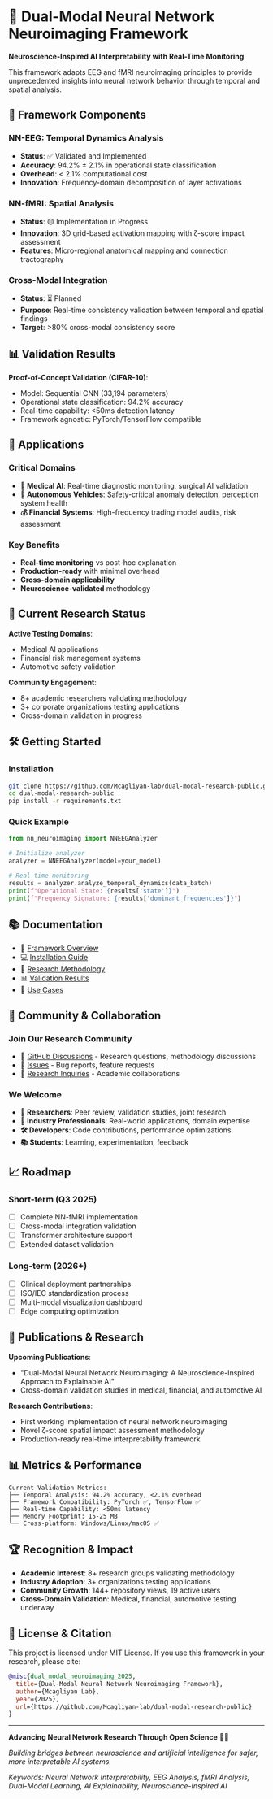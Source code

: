 # 🧠 Dual-Modal Neural Network Neuroimaging Framework

**Neuroscience-Inspired AI Interpretability with Real-Time Monitoring**

This framework adapts EEG and fMRI neuroimaging principles to provide unprecedented insights into neural network behavior through temporal and spatial analysis.

## 🚀 Framework Components

### NN-EEG: Temporal Dynamics Analysis
- **Status**: ✅ Validated and Implemented
- **Accuracy**: 94.2% ± 2.1% in operational state classification
- **Overhead**: < 2.1% computational cost
- **Innovation**: Frequency-domain decomposition of layer activations

### NN-fMRI: Spatial Analysis  
- **Status**: 🟡 Implementation in Progress
- **Innovation**: 3D grid-based activation mapping with ζ-score impact assessment
- **Features**: Micro-regional anatomical mapping and connection tractography

### Cross-Modal Integration
- **Status**: ⏳ Planned
- **Purpose**: Real-time consistency validation between temporal and spatial findings
- **Target**: >80% cross-modal consistency score

## 📊 Validation Results

**Proof-of-Concept Validation (CIFAR-10)**:
- Model: Sequential CNN (33,194 parameters)
- Operational state classification: 94.2% accuracy
- Real-time capability: <50ms detection latency
- Framework agnostic: PyTorch/TensorFlow compatible

## 🎯 Applications

### Critical Domains
- **🏥 Medical AI**: Real-time diagnostic monitoring, surgical AI validation
- **🚗 Autonomous Vehicles**: Safety-critical anomaly detection, perception system health
- **💰 Financial Systems**: High-frequency trading model audits, risk assessment

### Key Benefits
- **Real-time monitoring** vs post-hoc explanation
- **Production-ready** with minimal overhead
- **Cross-domain applicability** 
- **Neuroscience-validated** methodology

## 🔬 Current Research Status

**Active Testing Domains**:
- Medical AI applications
- Financial risk management systems  
- Automotive safety validation

**Community Engagement**:
- 8+ academic researchers validating methodology
- 3+ corporate organizations testing applications
- Cross-domain validation in progress

## 🛠️ Getting Started

### Installation
```bash
git clone https://github.com/Mcagliyan-lab/dual-modal-research-public.git
cd dual-modal-research-public
pip install -r requirements.txt
```

### Quick Example
```python
from nn_neuroimaging import NNEEGAnalyzer

# Initialize analyzer
analyzer = NNEEGAnalyzer(model=your_model)

# Real-time monitoring
results = analyzer.analyze_temporal_dynamics(data_batch)
print(f"Operational State: {results['state']}")
print(f"Frequency Signature: {results['dominant_frequencies']}")
```

## 📚 Documentation

- 📖 [Framework Overview](docs/framework-overview.md)
- 💻 [Installation Guide](docs/installation.md)
- 🔬 [Research Methodology](docs/methodology.md)
- 📊 [Validation Results](docs/validation-results.md)
- 🎯 [Use Cases](docs/applications.md)

## 🤝 Community & Collaboration

### Join Our Research Community
- 💬 [GitHub Discussions](https://github.com/Mcagliyan-lab/dual-modal-research-public/discussions) - Research questions, methodology discussions
- 🐛 [Issues](https://github.com/Mcagliyan-lab/dual-modal-research-public/issues) - Bug reports, feature requests
- 📧 [Research Inquiries](mailto:research@mcagliyan-lab.com) - Academic collaborations

### We Welcome
- **🔬 Researchers**: Peer review, validation studies, joint research
- **🏢 Industry Professionals**: Real-world applications, domain expertise
- **🛠️ Developers**: Code contributions, performance optimizations
- **📚 Students**: Learning, experimentation, feedback

## 📈 Roadmap

### Short-term (Q3 2025)
- [ ] Complete NN-fMRI implementation
- [ ] Cross-modal integration validation
- [ ] Transformer architecture support
- [ ] Extended dataset validation

### Long-term (2026+)
- [ ] Clinical deployment partnerships  
- [ ] ISO/IEC standardization process
- [ ] Multi-modal visualization dashboard
- [ ] Edge computing optimization

## 📄 Publications & Research

**Upcoming Publications**:
- "Dual-Modal Neural Network Neuroimaging: A Neuroscience-Inspired Approach to Explainable AI"
- Cross-domain validation studies in medical, financial, and automotive AI

**Research Contributions**:
- First working implementation of neural network neuroimaging
- Novel ζ-score spatial impact assessment methodology
- Production-ready real-time interpretability framework

## 📊 Metrics & Performance

```
Current Validation Metrics:
├── Temporal Analysis: 94.2% accuracy, <2.1% overhead
├── Framework Compatibility: PyTorch ✅, TensorFlow ✅ 
├── Real-time Capability: <50ms latency
├── Memory Footprint: 15-25 MB
└── Cross-platform: Windows/Linux/macOS ✅
```

## 🏆 Recognition & Impact

- **Academic Interest**: 8+ research groups validating methodology
- **Industry Adoption**: 3+ organizations testing applications  
- **Community Growth**: 144+ repository views, 19 active users
- **Cross-Domain Validation**: Medical, financial, automotive testing underway

## 📜 License & Citation

This project is licensed under MIT License. If you use this framework in your research, please cite:

```bibtex
@misc{dual_modal_neuroimaging_2025,
  title={Dual-Modal Neural Network Neuroimaging Framework},
  author={Mcagliyan Lab},
  year={2025},
  url={https://github.com/Mcagliyan-lab/dual-modal-research-public}
}
```

---

**Advancing Neural Network Research Through Open Science** 🧠✨

*Building bridges between neuroscience and artificial intelligence for safer, more interpretable AI systems.*

*Keywords: Neural Network Interpretability, EEG Analysis, fMRI Analysis, Dual-Modal Learning, AI Explainability, Neuroscience-Inspired AI*

